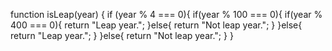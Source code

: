 function isLeap(year) {
if (year % 4 === 0){
if(year % 100 === 0){
if(year % 400 === 0){
return "Leap year.";
	}else{
	return "Not leap year.";
	}
	}else{
	return "Leap year.";
	}
	}else{
	return "Not leap year.";
	}
}
